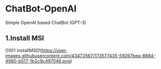 # ChatBot-OpenAI
Simple OpenAI based ChatBot (GPT-3)

1.Install MSI
--------------
![001 InstallMSI]!(https://user-images.githubusercontent.com/43472567/173577435-59267bea-8884-4980-b517-1b2c9c497046.png)
